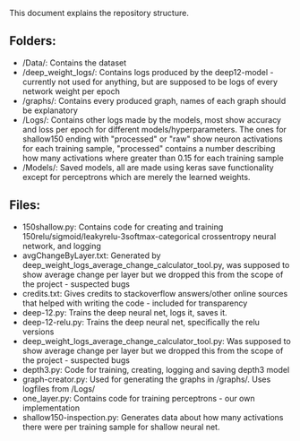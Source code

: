 This document explains the repository structure. 

Folders: 
- 

* /Data/: Contains the dataset 
* /deep_weight_logs/: Contains logs produced by the deep12-model - currently not used for anything, but are supposed to be logs of every network weight per epoch
* /graphs/: Contains every produced graph, names of each graph should be explanatory
* /Logs/: Contains other logs made by the models, most show accuracy and loss per epoch
for different models/hyperparameters. The ones for shallow150 ending with "processed" or "raw" show 
neuron activations for each training sample, "processed" contains a number describing
how many activations where greater than 0.15 for each training sample
* /Models/: Saved models, all are made using keras save functionality except for perceptrons which
are merely the learned weights. 

Files: 
- 
* 150shallow.py: Contains code for creating and training 150relu/sigmoid/leakyrelu-3softmax-categorical crossentropy neural network, and logging
* avgChangeByLayer.txt: Generated by deep_weight_logs_average_change_calculator_tool.py, was supposed to show average change
per layer but we dropped this from the scope of the project - suspected bugs
* credits.txt: Gives credits to stackoverflow answers/other online sources that helped with writing the code - included for transparency
* deep-12.py: Trains the deep neural net, logs it, saves it. 
* deep-12-relu.py: Trains the deep neural net, specifically the relu versions
* deep_weight_logs_average_change_calculator_tool.py: Was supposed to show average change
per layer but we dropped this from the scope of the project - suspected bugs
* depth3.py: Code for training, creating, logging and saving depth3 model
* graph-creator.py: Used for generating the graphs in /graphs/. Uses logfiles from /Logs/
* one_layer.py: Contains code for training perceptrons - our own implementation
* shallow150-inspection.py: Generates data about how many activations there were per training sample
for shallow neural net. 
